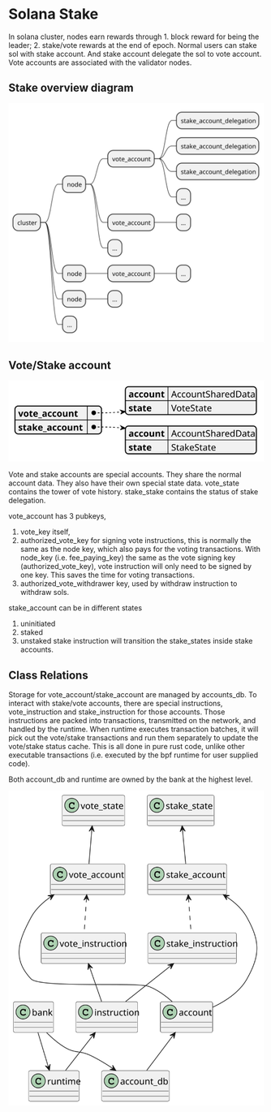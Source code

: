 # Solana Stake

In solana cluster, nodes earn rewards through 1. block reward for being the leader; 2. stake/vote rewards at the end of epoch. Normal users can stake sol with stake account. And stake account delegate the sol to vote account. Vote accounts are associated with the validator nodes.

## Stake overview diagram
![Alt text](./out/stakes/stakes.svg)


## Vote/Stake account
![Alt text](./out/accounts/accounts.svg)

Vote and stake accounts are special accounts. They share the normal account data. They also have their own special state data. vote_state contains the tower of vote history. stake_stake contains the status of stake delegation.

vote_account has 3 pubkeys,
1. vote_key itself,
2. authorized_vote_key for signing vote instructions, this is normally the same as the node key, which also pays for the voting transactions. With node_key (i.e. fee_paying_key) the same as the vote signing key (authorized_vote_key), vote instruction will only need to be signed by one key. This saves the time for voting transactions.
3. authorized_vote_withdrawer key, used by withdraw instruction to withdraw sols.

stake_account can be in different states
1. uninitiated
2. staked
3. unstaked
stake instruction will transition the stake_states inside stake accounts.

## Class Relations

Storage for vote_account/stake_account are managed by accounts_db. To interact with stake/vote accounts, there are special instructions, vote_instruction and stake_instruction for those accounts. Those instructions are packed into transactions, transmitted on the network, and handled by the runtime. When runtime executes transaction batches, it will pick out the vote/stake transactions and run them separately to update the vote/stake status cache. This is all done in pure rust code, unlike other executable transactions (i.e. executed by the bpf runtime for user supplied code).

Both account_db and runtime are owned by the bank at the highest level.

![Alt text](./out/relations/relations.svg)
